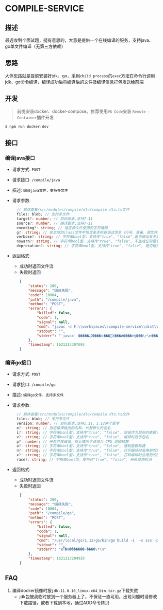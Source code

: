 # COMPILE-SERVICE

## 描述
最近收到个面试题，挺有意思的，大意是提供一个在线编译的服务，支持java、go单文件编译（无第三方依赖）

## 思路
大体思路就是提前安装好jdk、go，采用`child_process`的`exec`方法在命令行调用jdk、go命令编译，编译成功后将编译后的文件及编译信息打包发送给前端

## 开发

> 前提安装docker、docker-compose。推荐使用`VS Code`安装 `Remote - Container`插件开发

```bash
$ npm run docker:dev
```

## 接口

### 编译java接口

- 请求方式: ``POST``

- 请求接口:  ``/compile/java``
- 描述: ``编译java文件，支持多文件``
- 请求参数:
  ```ts
    // 具体查看/src/modules/compile/dto/compile.dto.ts文件
    files: blob; // 支持多文件
    target?: number; // 目标版本,支持7-11
    source?: number; // 编译版本,支持7-11
    encoding?: string; // 指定源文件使用的字符编码
    g?: string; // 在生成的class文件中包含是否所有调试信息（行号、变量、源文件）
    verbose?: string; // 字符串bool型，支持传"true", "false",是否输出有关编译器正在执行的操作的消息，包括：classpath、加载的类文件信息
    nowarn?: string; // 字符串bool型，支持传"true", "false", 不生成任何警告
    deprecation?: string; // 字符串bool型，支持传"true", "false", 是否输出使用已过时的 API 的源位置
  ```
- 返回格式:
    - 成功时返回文件流
    - 失败时返回
        ```json
        {
            "status": 200,
            "message": "编译失败",
            "code": 10004,
            "path": "/compile/java",
            "method": "POST",
            "errors": {
                "killed": false,
                "code": 1,
                "signal": null,
                "cmd": "javac -d F:\\workspaces\\compile-service\\dist\\uploads\\2021-05-17/1621213307076  -g -verbose F:\\workspaces\\compile-service\\dist\\uploads\\2021-05-17\\HelloWorld.java",
                "stdout": "",
                "stderr": "'javac' �����ڲ����ⲿ���Ҳ���ǿ����еĳ���\r\n���������ļ���\r\n"
            },
            "timestamp": 1621213307095
        }
        ```

### 编译go接口

- 请求方式: ``POST``

- 请求接口:  ``/compile/go``
- 描述: ``编译go文件，支持多文件``
- 请求参数:
  ```ts
    // 具体查看/src/modules/compile/dto/compile.dto.ts文件
    files: blob; // 支持多文件
    version: number; // 目标版本,支持1.11、1.12两个版本
    o?: string; // 指定编译输出的名称，代替默认的包名
    i?: string; // 字符串bool型，支持传"true", "false", 安装作为目标的依赖关系的包(用于增量编译提速)
    v?: string; // 字符串bool型，支持传"true", "false", 编译时显示包名
    p?: number; // 开启并发编译，默认情况下该值为 CPU 逻辑核数
    a?: string; // 字符串bool型，支持传"true", "false", 强制重新构建
    n?: string; // 字符串bool型，支持传"true", "false", 打印编译时会用到的所有命令，但不真正执行
    x?: string; // 字符串bool型，支持传"true", "false", 打印编译时会用到的所有命令
    race?: string; // 字符串bool型，支持传"true", "false", 开启竞态检测
  ```
- 返回格式:
    - 成功时返回文件流
    - 失败时返回
        ```json
        {
            "status": 200,
            "message": "编译失败",
            "code": 10004,
            "path": "/compile/go",
            "method": "POST",
            "errors": {
                "killed": false,
                "code": 1,
                "signal": null,
                "cmd": "/usr/local/go/1.12/go/bin/go build -i  -o sss -p 2 -x -race F:\\workspaces\\compile-service\\dist\\uploads\\2021-05-17\\test.go",
                "stdout": "",
                "stderr": "ϵͳ�Ҳ���ָ����·����\r\n"
            },
            "timestamp": 1621213204920
        }
        ```
## FAQ
1. 编译docker镜像时报`jdk-11.0.10_linux-x64_bin.tar.gz`下载失败
    * jdk包被我临时放到一个服务器上了，不保证一直可用，出现问题时请修改下载路径，或者下载到本地，通过ADD命令拷贝
